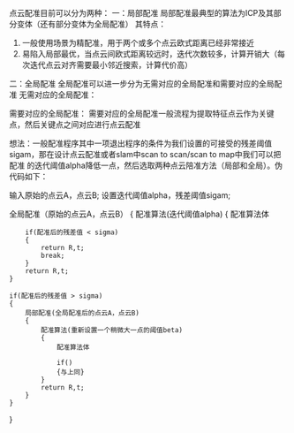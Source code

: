 点云配准目前可以分为两种：
一：局部配准
局部配准最典型的算法为ICP及其部分变体（还有部分变体为全局配准）
其特点：
1. 一般使用场景为精配准，用于两个或多个点云欧式距离已经非常接近
2. 易陷入局部最优，当点云间欧式距离较远时，迭代次数较多，计算开销大（每次迭代点云对齐需要最小邻近搜索，计算代价高）




二：全局配准
全局配准可以进一步分为无需对应的全局配准和需要对应的全局配准
无需对应的全局配准：


需要对应的全局配准：
需要对应的全局配准一般流程为提取特征点云作为关键点，然后关键点之间对应进行点云配准









想法：一般配准程序其中一项退出程序的条件为我们设置的可接受的残差阈值sigam，那在设计点云配准或者slam中scan to scan/scan to map中我们可以把配准
的迭代阈值alpha降低一点，然后选取两种点云陪准方法（局部和全局）。伪代码如下：

输入原始的点云A，点云B;
设置迭代阈值alpha，残差阈值sigam;

全局配准（原始的点云A，点云B）
{
    配准算法(迭代阈值alpha)
    {
        配准算法体

        if(配准后的残差值 < sigma)
        {
            return R,t;
            break;
        }
        return R,t;
    }

    if(配准后的残差值 > sigma)
    {
        局部配准(全局配准后的点云A，点云B)
        {
            配准算法(重新设置一个稍微大一点的阈值beta)
            {
                配准算法体

                if()
                {与上同}
            }
            return R,t;
        }
    }
    
}
